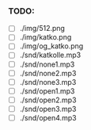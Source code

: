 ### TODO:
- [ ] ./img/512.png
- [ ] ./img/katko.png
- [ ] ./img/og_katko.png
- [ ] ./snd/katkolle.mp3
- [ ] ./snd/none1.mp3
- [ ] ./snd/none2.mp3
- [ ] ./snd/none3.mp3
- [ ] ./snd/open1.mp3
- [ ] ./snd/open2.mp3
- [ ] ./snd/open3.mp3
- [ ] ./snd/open4.mp3
